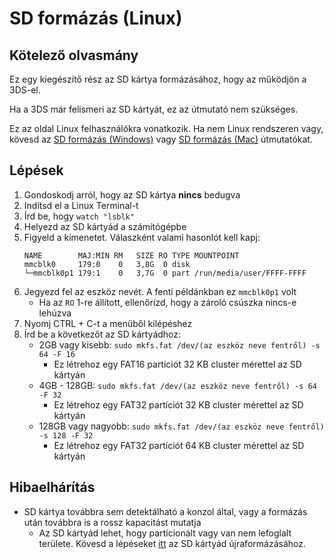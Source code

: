 # SD formázás (Linux)

## Kötelező olvasmány

Ez egy kiegészítő rész az SD kártya formázásához, hogy az működjön a 3DS-el.

Ha a 3DS már felismeri az SD kártyát, ez az útmutató nem szükséges.

Ez az oldal Linux felhasználókra vonatkozik. Ha nem Linux rendszeren vagy, kövesd az [SD formázás (Windows)](formatting-sd-\(windows\)) vagy [SD formázás (Mac)](formatting-sd-\(mac\)) útmutatókat.

## Lépések

1. Gondoskodj arról, hogy az SD kártya **nincs** bedugva
2. Indítsd el a Linux Terminal-t
3. Írd be, hogy `watch "lsblk"`
4. Helyezd az SD kártyád a számítógépbe
5. Figyeld a kimenetet. Válaszként valami hasonlót kell kapj:
   ```
   NAME        MAJ:MIN RM   SIZE RO TYPE MOUNTPOINT
   mmcblk0     179:0    0   3,8G  0 disk
   └─mmcblk0p1 179:1    0   3,7G  0 part /run/media/user/FFFF-FFFF
   ```
6. Jegyezd fel az eszköz nevét. A fenti példánkban ez `mmcblk0p1` volt
   - Ha az `RO` 1-re állított, ellenőrizd, hogy a zároló csúszka nincs-e lehúzva
7. Nyomj CTRL + C-t a menüből kilépéshez
8. Írd be a következőt az SD kártyádhoz:
   - 2GB vagy kisebb: `sudo mkfs.fat /dev/(az eszköz neve fentről) -s 64 -F 16`
     - Ez létrehoz egy FAT16 partíciót 32 KB cluster mérettel az SD kártyán
   - 4GB - 128GB: `sudo mkfs.fat /dev/(az eszköz neve fentről) -s 64 -F 32`
     - Ez létrehoz egy FAT32 partíciót 32 KB cluster mérettel az SD kártyán
   - 128GB vagy nagyobb: `sudo mkfs.fat /dev/(az eszköz neve fentről) -s 128 -F 32`
     - Ez létrehoz egy FAT32 partíciót 64 KB cluster mérettel az SD kártyán

## Hibaelhárítás

- SD kártya továbbra sem detektálható a konzol által, vagy a formázás után továbbra is a rossz kapacitást mutatja
  - Az SD kártyád lehet, hogy partícionált vagy van nem lefoglalt területe. Kövesd a lépéseket [itt](https://wiki.hacks.guide/wiki/SD_Clean/Linux) az SD kártyád újraformázásához.
